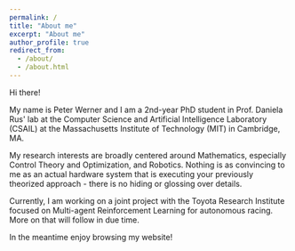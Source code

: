```yaml
---
permalink: /
title: "About me"
excerpt: "About me"
author_profile: true
redirect_from: 
  - /about/
  - /about.html
---
```


Hi there!

My name is Peter Werner and I am a 2nd-year PhD student in Prof. Daniela Rus' lab at the Computer Science and Artificial Intelligence Laboratory (CSAIL) at the Massachusetts Institute of Technology (MIT) in Cambridge, MA.  

My research interests are broadly centered around Mathematics, especially Control Theory and Optimization, and Robotics. Nothing is as convincing to me as an actual hardware system that is executing your previously theorized approach - there is no hiding or glossing over details. 

Currently, I am working on a joint project with the Toyota Research Institute focused on Multi-agent Reinforcement Learning for autonomous racing. More on that will follow in due time.

In the meantime enjoy browsing my website!